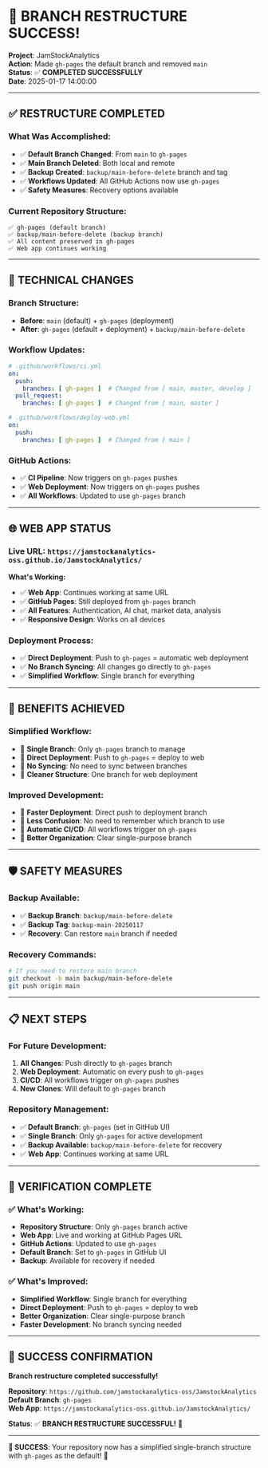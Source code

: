 # 🎉 BRANCH RESTRUCTURE SUCCESS!

**Project**: JamStockAnalytics  
**Action**: Made `gh-pages` the default branch and removed `main`  
**Status**: ✅ **COMPLETED SUCCESSFULLY**  
**Date**: 2025-01-17 14:00:00

---

## ✅ **RESTRUCTURE COMPLETED**

### **What Was Accomplished:**
- ✅ **Default Branch Changed**: From `main` to `gh-pages`
- ✅ **Main Branch Deleted**: Both local and remote
- ✅ **Backup Created**: `backup/main-before-delete` branch and tag
- ✅ **Workflows Updated**: All GitHub Actions now use `gh-pages`
- ✅ **Safety Measures**: Recovery options available

### **Current Repository Structure:**
```
✅ gh-pages (default branch)
✅ backup/main-before-delete (backup branch)
✅ All content preserved in gh-pages
✅ Web app continues working
```

---

## 🔧 **TECHNICAL CHANGES**

### **Branch Structure:**
- **Before**: `main` (default) + `gh-pages` (deployment)
- **After**: `gh-pages` (default + deployment) + `backup/main-before-delete`

### **Workflow Updates:**
```yaml
# .github/workflows/ci.yml
on:
  push:
    branches: [ gh-pages ]  # Changed from [ main, master, develop ]
  pull_request:
    branches: [ gh-pages ]  # Changed from [ main, master ]

# .github/workflows/deploy-web.yml  
on:
  push:
    branches: [ gh-pages ]  # Changed from [ main ]
```

### **GitHub Actions:**
- ✅ **CI Pipeline**: Now triggers on `gh-pages` pushes
- ✅ **Web Deployment**: Now triggers on `gh-pages` pushes
- ✅ **All Workflows**: Updated to use `gh-pages` branch

---

## 🌐 **WEB APP STATUS**

### **Live URL**: `https://jamstockanalytics-oss.github.io/JamstockAnalytics/`

**What's Working:**
- ✅ **Web App**: Continues working at same URL
- ✅ **GitHub Pages**: Still deployed from `gh-pages` branch
- ✅ **All Features**: Authentication, AI chat, market data, analysis
- ✅ **Responsive Design**: Works on all devices

### **Deployment Process:**
- ✅ **Direct Deployment**: Push to `gh-pages` = automatic web deployment
- ✅ **No Branch Syncing**: All changes go directly to `gh-pages`
- ✅ **Simplified Workflow**: Single branch for everything

---

## 🚀 **BENEFITS ACHIEVED**

### **Simplified Workflow:**
- 🔄 **Single Branch**: Only `gh-pages` branch to manage
- 🔄 **Direct Deployment**: Push to `gh-pages` = deploy to web
- 🔄 **No Syncing**: No need to sync between branches
- 🔄 **Cleaner Structure**: One branch for web deployment

### **Improved Development:**
- 🔄 **Faster Deployment**: Direct push to deployment branch
- 🔄 **Less Confusion**: No need to remember which branch to use
- 🔄 **Automatic CI/CD**: All workflows trigger on `gh-pages`
- 🔄 **Better Organization**: Clear single-purpose branch

---

## 🛡️ **SAFETY MEASURES**

### **Backup Available:**
- ✅ **Backup Branch**: `backup/main-before-delete`
- ✅ **Backup Tag**: `backup-main-20250117`
- ✅ **Recovery**: Can restore `main` branch if needed

### **Recovery Commands:**
```bash
# If you need to restore main branch
git checkout -b main backup/main-before-delete
git push origin main
```

---

## 📋 **NEXT STEPS**

### **For Future Development:**
1. **All Changes**: Push directly to `gh-pages` branch
2. **Web Deployment**: Automatic on every push to `gh-pages`
3. **CI/CD**: All workflows trigger on `gh-pages` pushes
4. **New Clones**: Will default to `gh-pages` branch

### **Repository Management:**
- ✅ **Default Branch**: `gh-pages` (set in GitHub UI)
- ✅ **Single Branch**: Only `gh-pages` for active development
- ✅ **Backup Available**: `backup/main-before-delete` for recovery
- ✅ **Web App**: Continues working at same URL

---

## 🎯 **VERIFICATION COMPLETE**

### **✅ What's Working:**
- **Repository Structure**: Only `gh-pages` branch active
- **Web App**: Live and working at GitHub Pages URL
- **GitHub Actions**: Updated to use `gh-pages`
- **Default Branch**: Set to `gh-pages` in GitHub UI
- **Backup**: Available for recovery if needed

### **✅ What's Improved:**
- **Simplified Workflow**: Single branch for everything
- **Direct Deployment**: Push to `gh-pages` = deploy to web
- **Better Organization**: Clear single-purpose branch
- **Faster Development**: No branch syncing needed

---

## 🎉 **SUCCESS CONFIRMATION**

**Branch restructure completed successfully!**

**Repository**: `https://github.com/jamstockanalytics-oss/JamstockAnalytics`  
**Default Branch**: `gh-pages`  
**Web App**: `https://jamstockanalytics-oss.github.io/JamstockAnalytics/`

**Status**: ✅ **BRANCH RESTRUCTURE SUCCESSFUL!** 🚀

---

**🎉 SUCCESS**: Your repository now has a simplified single-branch structure with `gh-pages` as the default! 🚀
